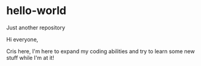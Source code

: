 # hello-world
Just another repository

Hi everyone,

Cris here, I'm here to expand my coding abilities and try to learn some new stuff while I'm at it! 
